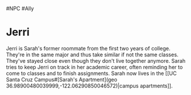 #NPC #Ally
# Jerri
Jerri is Sarah's former roommate from the first two years of college. They're in the same major and thus take similar if not the same classes. They've stayed close even though they don't live together anymore. Sarah tries to keep Jerri on track in her academic career, often reminding her to come to classes and to finish assignments.
Sarah now lives in the [[UC Santa Cruz Campus#[Sarah's Apartment](geo 36.98900480039999,-122.06290850046572)|campus apartments]].